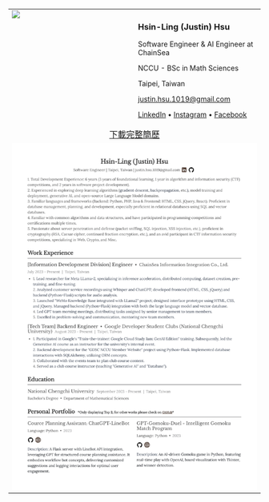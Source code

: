 <table>
  <tr>
    <!-- Top languages card -->
    <td valign="top" width="50%">
      <a href="https://github.com/JustinHsu1019">
        <img src="https://justinhsu-stats.vercel.app/api/top-langs/?username=JustinHsu1019&hide=html" />
      </a>
    </td>
    <!-- Profile Description -->
    <td valign="top" width="50%">
      <h3>Hsin-Ling (Justin) Hsu</h3>
      <p>Software Engineer & AI Engineer at ChainSea</p>
      <p>NCCU - BSc in Math Sciences</p>
      <p>Taipei, Taiwan</p>
      <p><a href="mailto:justin.hsu.1019@gmail.com">justin.hsu.1019@gmail.com</a></p>
      <p>
        <a href="https://www.linkedin.com/in/justinhsu101999/">LinkedIn</a> •
        <a href="https://www.instagram.com/justin.hsu.99/">Instagram</a> •
        <a href="https://www.facebook.com/JustinHsu1019/">Facebook</a>
      </p>
    </td>
  </tr>
  <tr>
    <td colspan="2" valign="top" align="center">
      <big><a href="https://bit.ly/JustinHsu">下載完整簡歷</a></big>
    </td>
  </tr>
  <tr>
    <td colspan="2" valign="top">
      <img src="https://github.com/JustinHsu1019/JustinHsu1019/raw/main/JustinHsu_Resume.png" alt="簡歷預覽" />
    </td>
  </tr>
</table>

